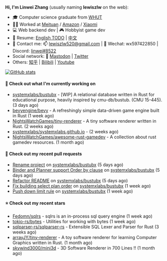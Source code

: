 **Hi, I'm Linwei Zhang** (usually naming **lewiszlw** on the web):
- 🎓 Computer science graduate from [WHUT](https://en.wikipedia.org/wiki/Wuhan_University_of_Technology)
- 👨‍💻 Worked at [Meituan](https://about.meituan.com/home) / [Amazon](https://www.amazon.com/) / [Xiaomi](https://www.mi.com/)
- 💻 Web backend dev | 🎮 Hobbyist game dev
- 📄 Resume: [English TODO](https://github.com/lewiszlw/lewiszlw/blob/main/Resume_EN.md) | [中文](https://github.com/lewiszlw/lewiszlw/blob/main/Resume_CN.md)
- 📱 Contact me: 📫 [lewiszlw520@gmail.com](mailto:lewiszlw520@gmail.com) | 💬 Wechat: wx597422850 | Discord: [linwei#8522](http://discordapp.com/users/891664307035713576)
- Social network: 🦣 [Mastodon](https://mastodon.world/@lewiszlw) | [Twitter](https://twitter.com/lewiszlw)
- Others: [知乎](https://www.zhihu.com/people/tian-qian-zhu-wu-ya) | [Bilibili](https://space.bilibili.com/43876861) | [Youtube](https://www.youtube.com/channel/UCnvri1tqAjxsp9nGQ63zUNw)

[![GitHub stats](https://github-readme-stats.vercel.app/api?username=lewiszlw&count_private=true&show_icons=true&theme=solarized-dark&include_all_commits=true)](https://github.com/anuraghazra/github-readme-stats)

#### 👷 Check out what I'm currently working on

- [systemxlabs/bustubx](https://github.com/systemxlabs/bustubx) - [WIP] A relational database written in Rust for educational purpose, heavily inspired by cmu-db/bustub. (CMU 15-445). (3 days ago)
- [bevyengine/bevy](https://github.com/bevyengine/bevy) - A refreshingly simple data-driven game engine built in Rust (1 week ago)
- [NightsWatchGames/tiny-renderer](https://github.com/NightsWatchGames/tiny-renderer) - A tiny software renderer written in Rust. (2 weeks ago)
- [systemxlabs/systemxlabs.github.io](https://github.com/systemxlabs/systemxlabs.github.io) -  (2 weeks ago)
- [NightsWatchGames/awesome-rust-gamedev](https://github.com/NightsWatchGames/awesome-rust-gamedev) - A collection about rust gamedev resources. (1 month ago)

#### 🔨 Check out my recent pull requests

- [Rename project](https://github.com/systemxlabs/bustubx/pull/37) on [systemxlabs/bustubx](https://github.com/systemxlabs/bustubx) (5 days ago)
- [Binder and Planner support Order by clause](https://github.com/systemxlabs/bustubx/pull/36) on [systemxlabs/bustubx](https://github.com/systemxlabs/bustubx) (5 days ago)
- [Refactor README](https://github.com/systemxlabs/bustubx/pull/35) on [systemxlabs/bustubx](https://github.com/systemxlabs/bustubx) (5 days ago)
- [Fix building select plan order](https://github.com/systemxlabs/bustubx/pull/34) on [systemxlabs/bustubx](https://github.com/systemxlabs/bustubx) (1 week ago)
- [Push down limit rule](https://github.com/systemxlabs/bustubx/pull/32) on [systemxlabs/bustubx](https://github.com/systemxlabs/bustubx) (1 week ago)

#### ⭐ Check out my recent stars

- [Fedomn/sqlrs](https://github.com/Fedomn/sqlrs) - sqlrs is an in-process sql query engine (1 week ago)
- [tokio-rs/bytes](https://github.com/tokio-rs/bytes) - Utilities for working with bytes (1 week ago)
- [sqlparser-rs/sqlparser-rs](https://github.com/sqlparser-rs/sqlparser-rs) - Extensible SQL Lexer and Parser for Rust (3 weeks ago)
- [arrayJY/tiny-renderer](https://github.com/arrayJY/tiny-renderer) - A toy software renderer for learning Computer Graphics written in Rust. (1 month ago)
- [skywind3000/mini3d](https://github.com/skywind3000/mini3d) - 3D Software Renderer in 700 Lines !! (1 month ago)
